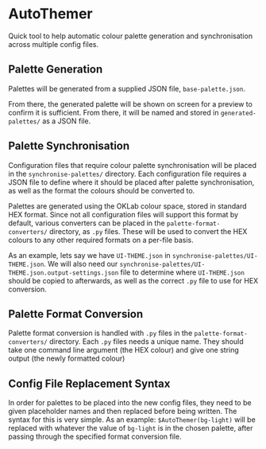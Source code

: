 # AutoThemer
Quick tool to help automatic colour palette generation and synchronisation across multiple config files. 

## Palette Generation
Palettes will be generated from a supplied JSON file, `base-palette.json`.

From there, the generated palette will be shown on screen for a preview to confirm it is sufficient. From there, it will be named and stored in `generated-palettes/` as a JSON file.

## Palette Synchronisation
Configuration files that require colour palette synchronisation will be placed in the `synchronise-palettes/` directory. Each configuration file requires a JSON file to define where it should be placed after palette synchronisation, as well as the format the colours should be converted to.

Palettes are generated using the OKLab colour space, stored in standard HEX format. Since not all configuration files will support this format by default, various converters can be placed in the `palette-format-converters/` directory, as `.py` files. These will be used to convert the HEX colours to any other required formats on a per-file basis.

As an example, lets say we have `UI-THEME.json` in `synchronise-palettes/UI-THEME.json`. We will also need our `synchronise-palettes/UI-THEME.json.output-settings.json` file to determine where `UI-THEME.json` should be copied to afterwards, as well as the correct `.py` file to use for HEX conversion. 

## Palette Format Conversion
Palette format conversion is handled with `.py` files in the `palette-format-converters/` directory. Each `.py` files needs a unique name. They should take one command line argument (the HEX colour) and give one string output (the newly formatted colour)

## Config File Replacement Syntax
In order for palettes to be placed into the new config files, they need to be given placeholder names and then replaced before being written. The syntax for this is very simple. As an example: `$AutoThemer(bg-light)` will be replaced with whatever the value of `bg-light` is in the chosen palette, after passing through the specified format conversion file.